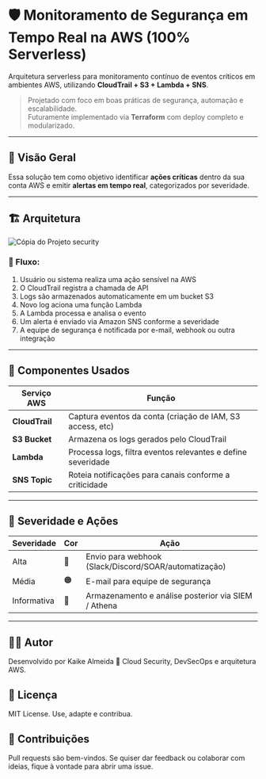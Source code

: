 # 🛡️ Monitoramento de Segurança em Tempo Real na AWS (100% Serverless)

Arquitetura serverless para monitoramento contínuo de eventos críticos em ambientes AWS, utilizando **CloudTrail + S3 + Lambda + SNS**.

> Projetado com foco em boas práticas de segurança, automação e escalabilidade.  
> Futuramente implementado via **Terraform** com deploy completo e modularizado.

---

## 🧠 Visão Geral

Essa solução tem como objetivo identificar **ações críticas** dentro da sua conta AWS e emitir **alertas em tempo real**, categorizados por severidade.


---

## 🏗️ Arquitetura

![Cópia do Projeto security](https://github.com/user-attachments/assets/7b0ea8d7-f599-4cde-88f8-bfbdd31823b3)

### 🔁 Fluxo:

1. Usuário ou sistema realiza uma ação sensível na AWS  
2. O CloudTrail registra a chamada de API  
3. Logs são armazenados automaticamente em um bucket S3  
4. Novo log aciona uma função Lambda  
5. A Lambda processa e analisa o evento  
6. Um alerta é enviado via Amazon SNS conforme a severidade  
7. A equipe de segurança é notificada por e-mail, webhook ou outra integração

---

## 🧩 Componentes Usados

| Serviço AWS      | Função                                                    |
|------------------|------------------------------------------------------------|
| **CloudTrail**   | Captura eventos da conta (criação de IAM, S3 access, etc)  |
| **S3 Bucket**    | Armazena os logs gerados pelo CloudTrail                   |
| **Lambda**       | Processa logs, filtra eventos relevantes e define severidade |
| **SNS Topic**    | Roteia notificações para canais conforme a criticidade     |

---

## 🎯 Severidade e Ações

| Severidade | Cor  | Ação                                                         |
|------------|------|--------------------------------------------------------------|
| Alta       | 🔴   | Envio para webhook (Slack/Discord/SOAR/automatização)        |
| Média      | 🟠   | E-mail para equipe de segurança                               |
| Informativa| 🔵   | Armazenamento e análise posterior via SIEM / Athena          |

---

## 🙋‍♂️ Autor
Desenvolvido por Kaike Almeida
🎯 Cloud Security, DevSecOps e arquitetura AWS.

## 📄 Licença
MIT License. Use, adapte e contribua.

## 🤝 Contribuições
Pull requests são bem-vindos. Se quiser dar feedback ou colaborar com ideias, fique à vontade para abrir uma issue.
